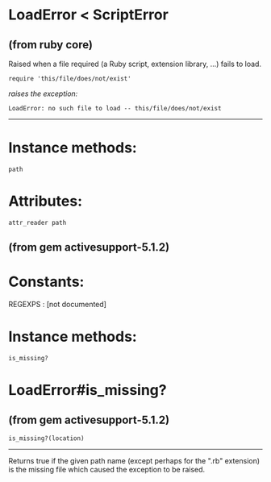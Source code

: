 # LoadError < ScriptError

(from ruby core)
---
Raised when a file required (a Ruby script, extension library, ...) fails to
load.

    require 'this/file/does/not/exist'

*raises the exception:*

    LoadError: no such file to load -- this/file/does/not/exist
---
# Instance methods:

    path

# Attributes:

    attr_reader path

(from gem activesupport-5.1.2)
---
# Constants:

REGEXPS
:   [not documented]


# Instance methods:

    is_missing?

# LoadError#is_missing?

(from gem activesupport-5.1.2)
---
    is_missing?(location)

---

Returns true if the given path name (except perhaps for the ".rb" extension)
is the missing file which caused the exception to be raised.


